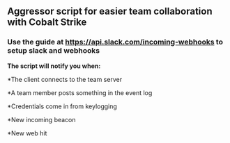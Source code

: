 ## Aggressor script for easier team collaboration with Cobalt Strike

### Use the guide at https://api.slack.com/incoming-webhooks to setup slack and webhooks

**The script will notify you when:**

*The client connects to the team server

*A team member posts something in the event log

*Credentials come in from keylogging

*New incoming beacon

*New web hit
